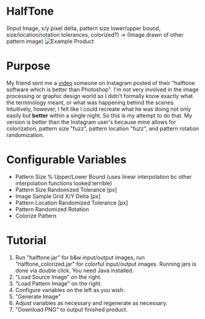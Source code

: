 # HalfTone
(Input Image, x/y pixel delta, pattern size lower/upper bound, size/location/rotation tolerances, colorized?) -> (Image drawn of other pattern image)
![Example Product](https://i.imgur.com/k9Tn5P6.jpeg)

# Purpose
My friend sent me a [video](https://www.instagram.com/p/CwapMK6gOUB/) someone on Instagram posted of their "halftone software which is better than Photoshop". I'm not very involved in the image processing or graphic design world so I didn't formally know exactly what the terminology meant, or what was happening behind the scenes. Intuitively, however, I felt like I could recreate what he was doing not only easily but **better** within a single night. So this is my attempt to do that. My version is better than the Instagram user's because mine allows for colorization, pattern size "fuzz", pattern location "fuzz", and pattern rotation randomization.

# Configurable Variables
- Pattern Size % Upper/Lower Bound (uses linear interpolation bc other interpolation functions looked terrible)
- Pattern Size Randomized Tolerance \[px\]
- Image Sample Grid X/Y Delta \[px\]
- Pattern Location Randomized Tolerance \[px\]
- Pattern Randomized Rotation
- Colorize Pattern

# Tutorial
1. Run "halftone.jar" for b&w input/output images, run "halftone_colorized.jar" for colorful input/output images. Running jars is done via double click. You need Java installed.
2. "Load Source Image" on the right.
3. "Load Pattern Image" on the right.
4. Configure variables on the left as you wish.
5. "Generate Image"
6. Adjust variables as necessary and regenerate as necessary.
7. "Download PNG" to output finished product.
